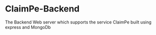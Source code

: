 # ClaimPe-Backend
The Backend Web server which supports the service ClaimPe built using express and MongoDb
